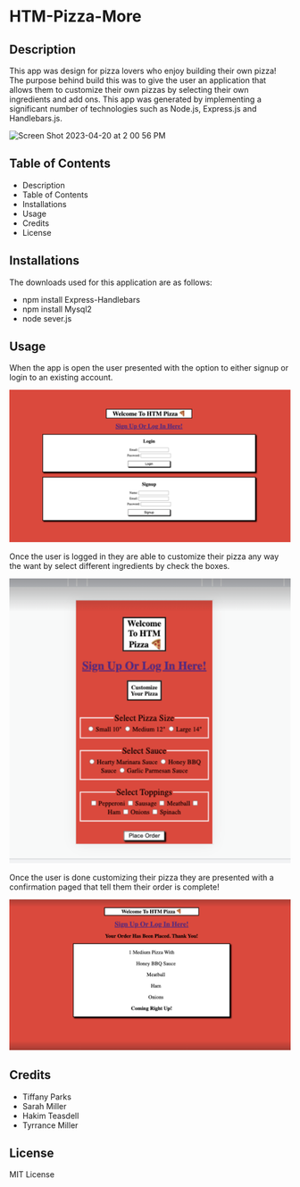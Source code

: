 # HTM-Pizza-More

## Description
This app was design for pizza lovers who enjoy building their own pizza! The purpose behind build this was to give the user an application that allows them to customize their own pizzas by selecting their own ingredients and add ons. This app was generated by implementing a significant number of technologies such as Node.js, Express.js and Handlebars.js.

![Screen Shot 2023-04-20 at 2 00 56 PM](https://user-images.githubusercontent.com/48537443/233453531-36e0b7df-7933-4269-a721-180e2db9254c.png)


## Table of Contents

* Description
* Table of Contents
* Installations
* Usage
* Credits
* License

## Installations

The downloads used for this application are as follows:
 - npm install Express-Handlebars
- npm install Mysql2
- node sever.js


## Usage

When the app is open the user presented with the option to either signup or login to an existing account.

![login screenshot!](Screenshot%202023-04-20%20at%207.37.44%20PM.png)

Once the user is logged in they are able to customize their pizza any way the want by select different ingredients by check the boxes.

![customize pizza ](Screenshot%202023-04-20%20at%207.34.26%20PM.png)

Once the user is done customizing their pizza they are presented with a confirmation paged that tell them their order is complete!

![confirmation screenshot](Screenshot%202023-04-20%20at%207.35.28%20PM.png)



## Credits

- Tiffany Parks
- Sarah Miller
- Hakim Teasdell
- Tyrrance Miller

## License

MIT License
